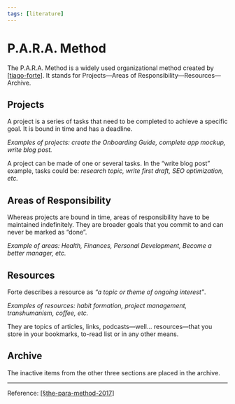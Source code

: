 ```yaml
---
tags: [literature]
---
```


# P.A.R.A. Method

The P.A.R.A. Method is a widely used organizational method created by [[tiago-forte]]. It stands for Projects—Areas of Responsibility—Resources—Archive.

## Projects

A project is a series of tasks that need to be completed to achieve a specific goal. It is bound in time and has a deadline.

*Examples of projects: create the Onboarding Guide, complete app mockup, write blog post.*

A project can be made of one or several tasks. In the “write blog post” example, tasks could be: *research topic, write first draft, SEO optimization, etc.*

## Areas of Responsibility

Whereas projects are bound in time, areas of responsibility have to be maintained indefinitely. They are broader goals that you commit to and can never be marked as “done”.

*Example of areas: Health, Finances, Personal Development, Become a better manager, etc.*

## Resources

Forte describes a resource as *“a topic or theme of ongoing interest”*.

*Examples of resources: habit formation, project management, transhumanism, coffee, etc.*

They are topics of articles, links, podcasts—well… resources—that you store in your bookmarks, to-read list or in any other means.

## Archive

The inactive items from the other three sections are placed in the archive.

---
Reference: [[§the-para-method-2017]]

[//begin]: # "Autogenerated link references for markdown compatibility"
[tiago-forte]: ../6-people/tiago-forte "Tiago Forte"
[§the-para-method-2017]: ../1-reference/§the-para-method-2017 "The PARA Method (2017)"
[//end]: # "Autogenerated link references"